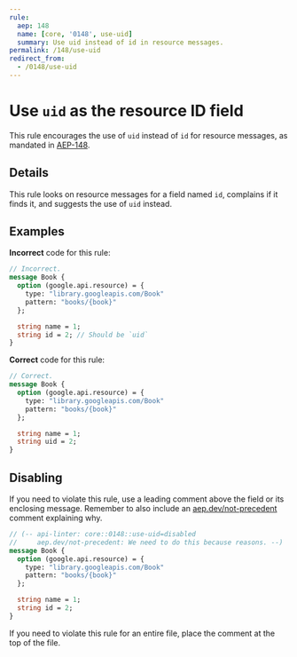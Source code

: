 ```yaml
---
rule:
  aep: 148
  name: [core, '0148', use-uid]
  summary: Use uid instead of id in resource messages.
permalink: /148/use-uid
redirect_from:
  - /0148/use-uid
---
```


# Use `uid` as the resource ID field

This rule encourages the use of `uid` instead of `id` for resource messages, as
mandated in [AEP-148][].

## Details

This rule looks on resource messages for a field named `id`, complains if it
finds it, and suggests the use of `uid` instead.

## Examples

**Incorrect** code for this rule:

```proto
// Incorrect.
message Book {
  option (google.api.resource) = {
    type: "library.googleapis.com/Book"
    pattern: "books/{book}"
  };

  string name = 1;
  string id = 2; // Should be `uid`
}
```

**Correct** code for this rule:

```proto
// Correct.
message Book {
  option (google.api.resource) = {
    type: "library.googleapis.com/Book"
    pattern: "books/{book}"
  };

  string name = 1;
  string uid = 2;
}
```

## Disabling

If you need to violate this rule, use a leading comment above the field or its
enclosing message. Remember to also include an [aep.dev/not-precedent][]
comment explaining why.

```proto
// (-- api-linter: core::0148::use-uid=disabled
//     aep.dev/not-precedent: We need to do this because reasons. --)
message Book {
  option (google.api.resource) = {
    type: "library.googleapis.com/Book"
    pattern: "books/{book}"
  };

  string name = 1;
  string id = 2;
}
```

If you need to violate this rule for an entire file, place the comment at the
top of the file.

[aep-148]: https://aep.dev/148
[aep.dev/not-precedent]: https://aep.dev/not-precedent
